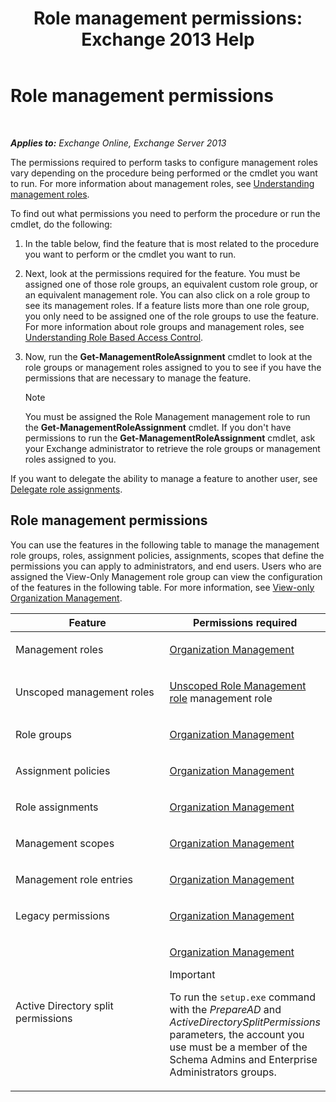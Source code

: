 ﻿---
title: 'Role management permissions: Exchange 2013 Help'
TOCTitle: Role management permissions
ms:assetid: cb9591c4-fbb3-4199-8007-6bbfdfd5a2e9
ms:mtpsurl: https://technet.microsoft.com/en-us/library/Dd638186(v=EXCHG.150)
ms:contentKeyID: 48385542
ms.date: 05/13/2016
mtps_version: v=EXCHG.150
---

# Role management permissions

 

_**Applies to:** Exchange Online, Exchange Server 2013_


The permissions required to perform tasks to configure management roles vary depending on the procedure being performed or the cmdlet you want to run. For more information about management roles, see [Understanding management roles](understanding-management-roles-exchange-2013-help.md).

To find out what permissions you need to perform the procedure or run the cmdlet, do the following:

1.  In the table below, find the feature that is most related to the procedure you want to perform or the cmdlet you want to run.

2.  Next, look at the permissions required for the feature. You must be assigned one of those role groups, an equivalent custom role group, or an equivalent management role. You can also click on a role group to see its management roles. If a feature lists more than one role group, you only need to be assigned one of the role groups to use the feature. For more information about role groups and management roles, see [Understanding Role Based Access Control](understanding-role-based-access-control-exchange-2013-help.md).

3.  Now, run the **Get-ManagementRoleAssignment** cmdlet to look at the role groups or management roles assigned to you to see if you have the permissions that are necessary to manage the feature.
    

    > [!NOTE]
    > You must be assigned the Role Management management role to run the <STRONG>Get-ManagementRoleAssignment</STRONG> cmdlet. If you don't have permissions to run the <STRONG>Get-ManagementRoleAssignment</STRONG> cmdlet, ask your Exchange administrator to retrieve the role groups or management roles assigned to you.



If you want to delegate the ability to manage a feature to another user, see [Delegate role assignments](delegate-role-assignments-exchange-2013-help.md).

## Role management permissions

You can use the features in the following table to manage the management role groups, roles, assignment policies, assignments, scopes that define the permissions you can apply to administrators, and end users. Users who are assigned the View-Only Management role group can view the configuration of the features in the following table. For more information, see [View-only Organization Management](view-only-organization-management-exchange-2013-help.md).


<table>
<colgroup>
<col style="width: 50%" />
<col style="width: 50%" />
</colgroup>
<thead>
<tr class="header">
<th>Feature</th>
<th>Permissions required</th>
</tr>
</thead>
<tbody>
<tr class="odd">
<td><p>Management roles</p></td>
<td><p><a href="organization-management-exchange-2013-help.md">Organization Management</a></p></td>
</tr>
<tr class="even">
<td><p>Unscoped management roles</p></td>
<td><p><a href="unscoped-role-management-role-exchange-2013-help.md">Unscoped Role Management role</a> management role</p></td>
</tr>
<tr class="odd">
<td><p>Role groups</p></td>
<td><p><a href="organization-management-exchange-2013-help.md">Organization Management</a></p></td>
</tr>
<tr class="even">
<td><p>Assignment policies</p></td>
<td><p><a href="organization-management-exchange-2013-help.md">Organization Management</a></p></td>
</tr>
<tr class="odd">
<td><p>Role assignments</p></td>
<td><p><a href="organization-management-exchange-2013-help.md">Organization Management</a></p></td>
</tr>
<tr class="even">
<td><p>Management scopes</p></td>
<td><p><a href="organization-management-exchange-2013-help.md">Organization Management</a></p></td>
</tr>
<tr class="odd">
<td><p>Management role entries</p></td>
<td><p><a href="organization-management-exchange-2013-help.md">Organization Management</a></p></td>
</tr>
<tr class="even">
<td><p>Legacy permissions</p></td>
<td><p><a href="organization-management-exchange-2013-help.md">Organization Management</a></p></td>
</tr>
<tr class="odd">
<td><p>Active Directory split permissions</p></td>
<td><p><a href="organization-management-exchange-2013-help.md">Organization Management</a></p>

> [!IMPORTANT]
> To run the <CODE>setup.exe</CODE> command with the <EM>PrepareAD</EM> and <EM>ActiveDirectorySplitPermissions</EM> parameters, the account you use must be a member of the Schema Admins and Enterprise Administrators groups.


</td>
</tr>
</tbody>
</table>

